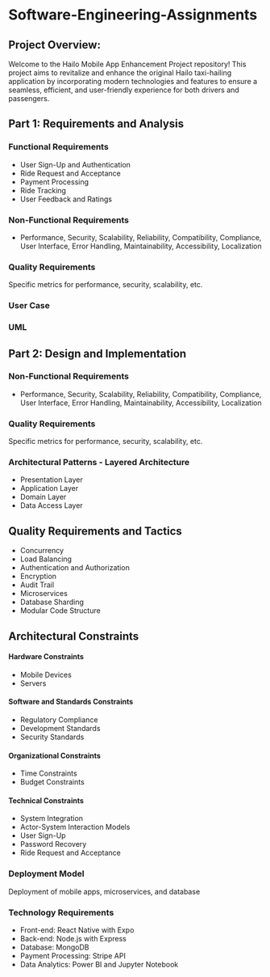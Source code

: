 # Software-Engineering-Assignments

## Project Overview:
Welcome to the Hailo Mobile App Enhancement Project repository! This project aims to revitalize and enhance the original Hailo taxi-hailing application by incorporating modern technologies and features to ensure a seamless, efficient, and user-friendly experience for both drivers and passengers.

## Part 1: Requirements and Analysis
### Functional Requirements
- User Sign-Up and Authentication
- Ride Request and Acceptance
- Payment Processing
- Ride Tracking
- User Feedback and Ratings

### Non-Functional Requirements
- Performance, Security, Scalability, Reliability, Compatibility, Compliance, User Interface, Error Handling, Maintainability, Accessibility, Localization

### Quality Requirements
Specific metrics for performance, security, scalability, etc.

### User Case
### UML



## Part 2: Design and Implementation
### Non-Functional Requirements
- Performance, Security, Scalability, Reliability, Compatibility, Compliance, User Interface, Error Handling, Maintainability, Accessibility, Localization

### Quality Requirements
Specific metrics for performance, security, scalability, etc.

### Architectural Patterns - Layered Architecture
- Presentation Layer
- Application Layer
- Domain Layer
- Data Access Layer

## Quality Requirements and Tactics
- Concurrency
- Load Balancing
- Authentication and Authorization
- Encryption
- Audit Trail
- Microservices
- Database Sharding
- Modular Code Structure

## Architectural Constraints
#### Hardware Constraints
- Mobile Devices
- Servers

#### Software and Standards Constraints
- Regulatory Compliance
- Development Standards
- Security Standards

#### Organizational Constraints
- Time Constraints
- Budget Constraints

#### Technical Constraints
- System Integration
- Actor-System Interaction Models
- User Sign-Up
- Password Recovery
- Ride Request and Acceptance

### Deployment Model
Deployment of mobile apps, microservices, and database

### Technology Requirements
- Front-end: React Native with Expo
- Back-end: Node.js with Express
- Database: MongoDB
- Payment Processing: Stripe API
- Data Analytics: Power BI and Jupyter Notebook